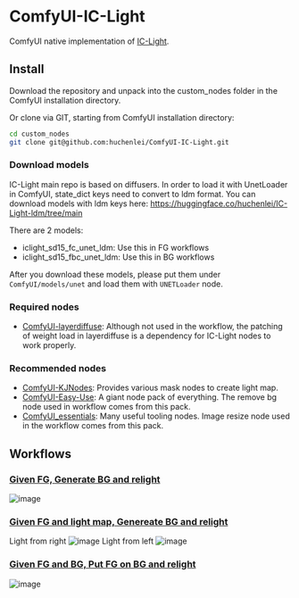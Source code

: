 # ComfyUI-IC-Light
ComfyUI native implementation of [IC-Light](https://github.com/lllyasviel/IC-Light).

## Install
Download the repository and unpack into the custom_nodes folder in the ComfyUI installation directory.

Or clone via GIT, starting from ComfyUI installation directory:
```bash
cd custom_nodes
git clone git@github.com:huchenlei/ComfyUI-IC-Light.git
```

### Download models
IC-Light main repo is based on diffusers. In order to load it with UnetLoader in ComfyUI, state_dict keys need to convert to ldm format. You can download models with ldm keys here: https://huggingface.co/huchenlei/IC-Light-ldm/tree/main

There are 2 models:
- iclight_sd15_fc_unet_ldm: Use this in FG workflows
- iclight_sd15_fbc_unet_ldm: Use this in BG workflows

After you download these models, please put them under `ComfyUI/models/unet` and load them with `UNETLoader` node.

### Required nodes
- [ComfyUI-layerdiffuse](https://github.com/huchenlei/ComfyUI-layerdiffuse): Although not used in the workflow, the patching of weight load in layerdiffuse is a dependency for IC-Light nodes to work properly.
  
### Recommended nodes
- [ComfyUI-KJNodes](https://github.com/kijai/ComfyUI-KJNodes): Provides various mask nodes to create light map.
- [ComfyUI-Easy-Use](https://github.com/yolain/ComfyUI-Easy-Use): A giant node pack of everything. The remove bg node used in workflow comes from this pack.
- [ComfyUI_essentials](https://github.com/cubiq/ComfyUI_essentials): Many useful tooling nodes. Image resize node used in the workflow comes from this pack.

## Workflows
### [Given FG, Generate BG and relight](https://github.com/huchenlei/ComfyUI-IC-Light/blob/main/examples/fg.json)
![image](https://github.com/huchenlei/ComfyUI-IC-Light/assets/20929282/b3dd0332-685f-41d6-aa4e-3ebfce480df7)

### [Given FG and light map, Genereate BG and relight](https://github.com/huchenlei/ComfyUI-IC-Light/blob/main/examples/fg_lightmap.json)
Light from right
![image](https://github.com/huchenlei/ComfyUI-IC-Light/assets/20929282/4677eda3-5f2a-4948-8051-2fb7fc94f734)
Light from left
![image](https://github.com/huchenlei/ComfyUI-IC-Light/assets/20929282/ad24d316-1237-4fb6-8e23-aeef88a24bf7)

### [Given FG and BG, Put FG on BG and relight](https://github.com/huchenlei/ComfyUI-IC-Light/blob/main/examples/fg_bg_combine.json)
![image](https://github.com/huchenlei/ComfyUI-IC-Light/assets/20929282/30c5c210-2636-4f8f-9719-738fa0e377ca)
